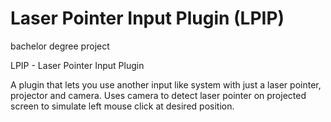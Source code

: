 # Laser Pointer Input Plugin (LPIP)
bachelor degree project

LPIP - Laser Pointer Input Plugin

A plugin that lets you use another input like system with just a laser pointer, projector and camera. Uses camera to detect laser pointer on projected screen to simulate left mouse click at desired position.
